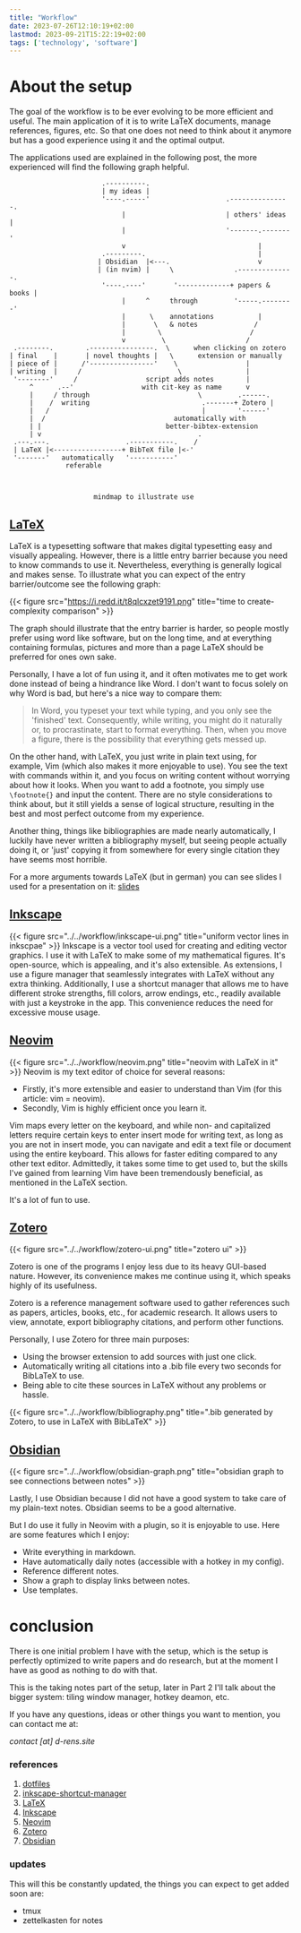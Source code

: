 ```yaml
---
title: "Workflow"
date: 2023-07-26T12:10:19+02:00
lastmod: 2023-09-21T15:22:19+02:00
tags: ['technology', 'software']
---
```



# About the setup
The goal of the workflow is to be ever evolving to be more efficient and
useful. The main application of it is to write LaTeX documents, manage references,
figures, etc. So that one does not need to think about it anymore but
has a good experience using it and the optimal output.

The applications used are explained in the following post, the more experienced
will find the following graph helpful.



```
                       .----------.                                      
                       | my ideas |                   
                       '----.-----'                   .---------------. 
                            |                         | others' ideas |
                            |                         '-------.-------' 
                            v                                 |        
                       .---------.                            |
                      | Obsidian  |<---.                      v         
                      | (in nvim) |     \               .--------------. 
                       '----.----'       '-------------+ papers & books |
                            |     ^     through         '-----.--------'
                            |      \    annotations           |          
                            |       \   & notes              /           
                            |        \                      /            
                            v         \                    /             
 .--------.        .----------------.  \      when clicking on zotero    
| final    |       | novel thoughts |   \      extension or manually     
| piece of |      /'----------------'    \                 |       
| writing  |     /                        \                |                
 '--------'     /                 script adds notes        |                
     ^      .--'                 with cit-key as name      v                
     |     / through                           \         .------.        
     |    /  writing                            .-------+ Zotero |       
     |   /                                      |        '------'        
     |  /                                automatically with              
     | |                               better-bibtex-extension
     | v                                       .
 .---.---.                   .-----------.    /                          
 | LaTeX |<-----------------+ BibTeX file |<-'
 '-------'   automatically   '-----------'
              referable                               



                     mindmap to illustrate use 
```


## [LaTeX](https://en.wikipedia.org/wiki/LaTeX)
LaTeX is a typesetting software that makes digital typesetting easy and
visually appealing. However, there is a little entry barrier because you
need to know commands to use it. Nevertheless, everything is generally
logical and makes sense. To illustrate what you can expect of the entry
barrier/outcome see the following graph:

{{< figure src="https://i.redd.it/t8qlcxzet9191.png" title="time to create-complexity comparison" >}} 

The graph should illustrate that the entry barrier is harder, so people mostly
prefer using word like software, but on the long time, and at everything containing formulas,
pictures and more than a page LaTeX should be preferred for ones own sake.

Personally, I have a lot of fun using it, and it often motivates me to
get work done instead of being a hindrance like Word. I don\'t want to
focus solely on why Word is bad, but here\'s a nice way to compare them:
>In Word, you typeset your text while typing, and you only see the \'finished\'
>text. Consequently, while writing, you might do it naturally or, to
>procrastinate, start to format everything. Then, when you move a figure, there
>is the possibility that everything gets messed up.

On the other hand, with LaTeX, you just write in plain text using, for
example, Vim (which also makes it more enjoyable to use). You see the
text with commands within it, and you focus on writing content without
worrying about how it looks. When you want to add a footnote, you simply
use `\footnote{}` and input the content. There are no style
considerations to think about, but it still yields a sense of logical
structure, resulting in the best and most perfect outcome from my
experience.

Another thing, things like bibliographies are made nearly automatically,
I luckily have never written a bibliography myself, but seeing people
actually doing it, or \'just\' copying it from somewhere for every
single citation they have seems most horrible.

For a more arguments towards LaTeX (but in german) you can see slides I used for a
presentation on it: [slides](/latex-preaesentation.pdf)

## [Inkscape](https://inkscape.org/about/)
{{< figure src="../../workflow/inkscape-ui.png" title="uniform vector lines in inkscpae" >}} 
Inkscape is a vector tool used for creating and editing vector graphics.
I use it with LaTeX to make some of my mathematical figures. It\'s
open-source, which is appealing, and it\'s also extensible. As
extensions, I use a figure manager that seamlessly integrates with LaTeX
without any extra thinking. Additionally, I use a shortcut manager that
allows me to have different stroke strengths, fill colors, arrow
endings, etc., readily available with just a keystroke in the app. This
convenience reduces the need for excessive mouse usage.

## [Neovim](https://github.com/neovim/neovim)
{{< figure src="../../workflow/neovim.png" title="neovim with LaTeX in it" >}} 
Neovim is my text editor of choice for several reasons:
- Firstly, it\'s more extensible and easier to understand than Vim (for this article: vim = neovim).
- Secondly, Vim is highly efficient once you learn it.

Vim maps every letter on the keyboard, and while non- and capitalized
letters require certain keys to enter insert mode for writing text, as
long as you are not in insert mode, you can navigate and edit a text
file or document using the entire keyboard. This allows for faster
editing compared to any other text editor. Admittedly, it takes some
time to get used to, but the skills I've gained from learning Vim have
been tremendously beneficial, as mentioned in the LaTeX section.

It\'s a lot of fun to use.

## [Zotero](https://www.zotero.org/)
{{< figure src="../../workflow/zotero-ui.png" title="zotero ui" >}} 

Zotero is one of the programs I enjoy less due to its heavy GUI-based
nature. However, its convenience makes me continue using it, which
speaks highly of its usefulness.

Zotero is a reference management software used to gather references such
as papers, articles, books, etc., for academic research. It allows users
to view, annotate, export bibliography citations, and perform other
functions.

Personally, I use Zotero for three main purposes:

-   Using the browser extension to add sources with just one click.
-   Automatically writing all citations into a .bib file every two seconds for BibLaTeX to use.
-   Being able to cite these sources in LaTeX without any problems or hassle.

{{< figure src="../../workflow/bibliography.png" title=".bib generated by Zotero, to use in LaTeX with BibLaTeX" >}} 


## [Obsidian](https://obsidian.md/)
{{< figure src="../../workflow/obsidian-graph.png" title="obsidian graph to see connections between notes" >}} 


Lastly, I use Obsidian because I did not have a good system to take care
of my plain-text notes. Obsidian seems to be a good alternative.

But I do use it fully in Neovim with a plugin, so it is enjoyable to
use. Here are some features which I enjoy:

-   Write everything in markdown.
-   Have automatically daily notes (accessible with a hotkey in my config).
-   Reference different notes.
-   Show a graph to display links between notes.
-   Use templates.

# conclusion
There is one initial problem I have with the setup, which is the setup
is perfectly optimized to write papers and do research, but at the
moment I have as good as nothing to do with that.

This is the taking notes part of the setup, later in Part 2 I\'ll talk
about the bigger system: tiling window manager, hotkey deamon, etc.

If you have any questions, ideas or other things you want to mention,
you can contact me at:

*contact [at] d-rens.site*



### references
1. [dotfiles](https://github.com/d-rens/dotfiles)
2. [inkscape-shortcut-manager](https://github.com/d-rens/inkscape-shortcut-manager)
3. [LaTeX](https://en.wikipedia.org/wiki/LaTeX)
4. [Inkscape](https://inkscape.org/about/)
5. [Neovim](https://github.com/neovim/neovim)
6. [Zotero](https://www.zotero.org/)
7. [Obsidian](https://obsidian.md/)

### updates
This will this be constantly updated, the things you can expect to get
added soon are:
-   tmux
-   zettelkasten for notes
